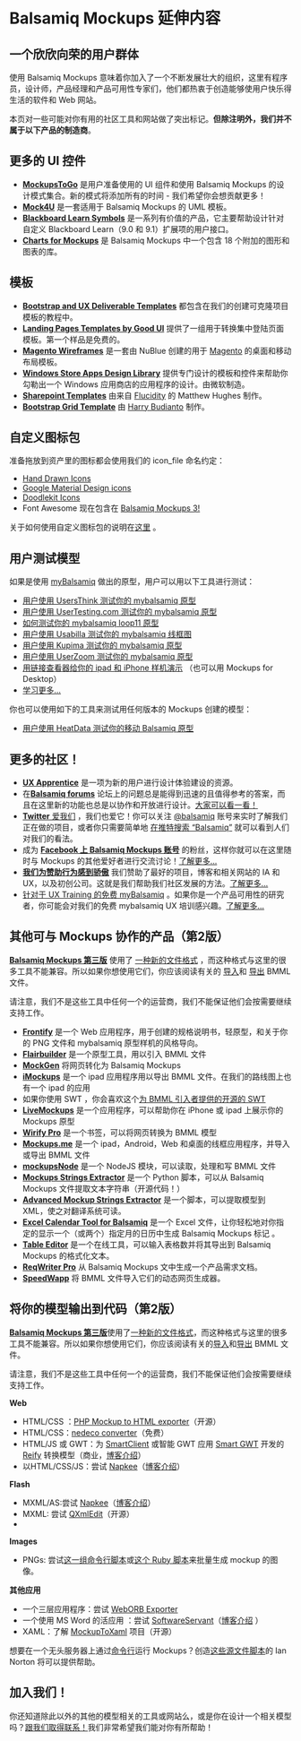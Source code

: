 # Balsamiq Mockups 延伸内容

## 一个欣欣向荣的用户群体

使用 Balsamiq Mockups 意味着你加入了一个不断发展壮大的组织，这里有程序员，设计师，产品经理和产品可用性专家们，他们都热衷于创造能够使用户快乐得生活的软件和 Web 网站。    

本页对一些可能对你有用的社区工具和网站做了突出标记。**但除注明外，我们并不属于以下产品的制造商**。  

## 更多的 UI 控件

- [**MockupsToGo**](https://mockupstogo.mybalsamiq.com/) 是用户准备使用的 UI 组件和使用 Balsamiq Mockups 的设计模式集合。新的模式将添加所有的时间 - 我们希望你会想贡献更多！  
- [**Mock4U**](http://blog.rainwebs.net/mock4u/) 是一套适用于 Balsamiq Mockups 的 UML 模板。  
- [**Blackboard Learn Symbols**](http://projects.oscelot.org/gf/project/balsamiq/) 是一系列有价值的产品，它主要帮助设计针对自定义 Blackboard Learn（9.0 和 9.1）扩展项的用户接口。
- [**Charts for Mockups**](http://www.coolgarif.com/chart-bundle-balsamiq/) 是 Balsamiq Mockups 中一个包含 18 个附加的图形和图表的库。  

## 模板  

- [**Bootstrap and UX Deliverable Templates**](http://support.balsamiq.com/customer/portal/articles/1640428) 都包含在我们的创建可克隆项目模板的教程中。  
- [**Landing Pages Templates by Good UI**](http://goodui.org/fastforward/) 提供了一组用于转换集中登陆页面模板。第一个样品是免费的。   
- [**Magento Wireframes**](http://www.nublue.co.uk/blog/free-responsive-magento-wireframes/) 是一套由 NuBlue 创建的用于 [Magento](http://magento.com/) 的桌面和移动布局模板。   
- [**Windows Store Apps Design Library**](http://msdn.microsoft.com/library/windows/apps/dn144786.aspx) 提供专门设计的模板和控件来帮助你勾勒出一个 Windows 应用商店的应用程序的设计。由微软制造。   
- [**Sharepoint Templates**](http://sp365.co.uk/2015/01/sharepoint-2013-balsamiq-mockup-template/) 由来自 [Flucidity](http://flucidity.co.uk/) 的 Matthew Hughes 制作。  
- [**Bootstrap Grid Template**](https://github.com/guiltry/bootstrap-balsamiq-grid-template) 由 [Harry Budianto](http://blog.guiltry.com/bootstrap-grid-for-balsamiq/) 制作。

## 自定义图标包  

准备拖放到资产里的图标都会使用我们的 icon_file 命名约定：  

-  [Hand Drawn Icons](http://www.handdrawnicons.com/)     
-  [Google Material Design icons](https://github.com/jstawarczyk/material-design-balsamiq)     
-  [Doodlekit Icons](http://doodlekit.imagiag.com/)     
-  Font Awesome 现在包含在 [Balsamiq Mockups 3!](http://support.balsamiq.com/customer/portal/articles/110202)  

关于如何使用自定义图标包的说明在[这里](http://support.balsamiq.com/customer/portal/articles/110202#packs) 。  

## 用户测试模型  

如果是使用 [myBalsamiq](http://balsamiq.com/products/mockups/mybalsamiq) 做出的原型，用户可以用以下工具进行测试：   

- [用户使用 UsersThink 测试你的 mybalsamiq 原型 ](http://blogs.balsamiq.com/product/2015/01/28/usersthink/)  
- [用户使用 UserTesting.com 测试你的 mybalsamiq 原型](http://blogs.balsamiq.com/product/2013/05/15/usertestingcom/)
- [如何测试你的 mybalsamiq loop11 原型](http://blogs.balsamiq.com/product/2012/03/19/loop11/)  
- [用户使用 Usabilla 测试你的 mybalsamiq 线框图](http://blogs.balsamiq.com/product/2012/03/14/usabilla/)  
- [用户使用 Kupima 测试你的 mybalsamiq 原型](http://blogs.balsamiq.com/product/2012/04/06/kupima/)  
- [用户使用 UserZoom 测试你的 mybalsamiq 原型](http://blogs.balsamiq.com/product/2012/06/22/userzoom/)
- [用链接查看器给你的 ipad 和 iPhone 样机演示](http://blogs.balsamiq.com/product/2012/10/31/linkviewer/) （也可以用 Mockups for Desktop）
- [学习更多...](http://support.balsamiq.com/customer/portal/articles/433253)  

你也可以使用如下的工具来测试用任何版本的 Mockups 创建的模型：  

- [用户使用 HeatData 测试你的移动 Balsamiq 原型](http://blogs.balsamiq.com/product/2012/06/22/userzoom/) 

## 更多的社区！

- [**UX Apprentice**](http://uxapprentice.com/) 是一项为新的用户进行设计体验建设的资源。 
- 在[**Balsamiq forums**](http://forums.balsamiq.com/) 论坛上的问题总是能得到迅速的且值得参考的答案，而且在这里新的功能也总是以协作和开放进行设计。[大家可以看一看！](http://forums.balsamiq.com/)       
- [**Twitter** 爱我们](https://twitter.com/balsamiqFaves/favorites) ，我们也爱它！你可以关注 [@balsamiq](http://www.twitter.com/balsamiq) 账号来实时了解我们正在做的项目，或者你只需要简单地 [在推特搜索 “Balsamiq”](https://twitter.com/search?q=balsamiq3) 就可以看到人们对我们的看法。       
- 成为 [**Facebook 上 Balsamiq Mockups 账号**](http://www.facebook.com/pages/Balsamiq-Mockups/29445703330)  的粉丝，这样你就可以在这里随时与 Mockups 的其他爱好者进行交流讨论！[了解更多...](http://www.facebook.com/pages/Balsamiq-Mockups/29445703330)
- [**我们为赞助行为感到骄傲**](http://www.balsamiq.com/company/sponsorships) 我们赞助了最好的项目，博客和相关网站的 IA 和 UX，以及初创公司。这就是我们帮助我们社区发展的方法。[了解更多...](http://www.balsamiq.com/company/sponsorships)
- [针对于 UX Training 的免费 myBalsamiq](http://support.balsamiq.com/customer/portal/articles/105924#uxtraining) 。如果你是一个产品可用性的研究者，你可能会对我们的免费 mybalsamiq UX 培训感兴趣。[了解更多...](http://support.balsamiq.com/customer/portal/articles/105924#uxtraining)  

## 其他可与 Mockups 协作的产品（第2版） 

[**Balsamiq Mockups 第三版**](http://support.balsamiq.com/customer/portal/articles/1844131) 使用了 [一种新的文件格式](http://support.balsamiq.com/customer/portal/articles/1908765#bmmls) ，而这种格式与这里的很多工具不能兼容。所以如果你想使用它们，你应该阅读有关的 [导入](http://support.balsamiq.com/customer/portal/articles/1895737#importingbmml)和 [导出](http://support.balsamiq.com/customer/portal/articles/111730#exportbmml) BMML 文件。   

 请注意，我们不是这些工具中任何一个的运营商，我们不能保证他们会按需要继续支持工作。

- [**Frontify**](https://frontify.com/blog/discuss-specify-balsamiq-mockups/) 是一个 Web 应用程序，用于创建的规格说明书，轻原型，和关于你的 PNG 文件和 mybalsamiq 原型样机的风格导向。
- [**Flairbuilder**](http://www.flairbuilder.com/) 是一个原型工具，用以引入 BMML 文件
- [**MockGen**](http://www.mockgen.com/) 将网页转化为 Balsamiq Mockups
- [**iMockups**](http://www.endloop.ca/imockups/) 是一个 ipad 应用程序用以导出 BMML 文件。在我们的路线图上也有一个 ipad 的应用
- 如果你使用 SWT ，你会喜欢这个[为 BMML 引入者提供的开源的 SWT ](http://blogs.balsamiq.com/product/2009/05/13/swt-bmml-an-interesting-new-mockups-extension/)
- [**LiveMockups**](http://livemockups.openium.fr/) 是一个应用程序，可以帮助你在 iPhone 或 ipad 上展示你的 Mockups 原型
- [**Wirify Pro**](http://www.wirify.com/) 是一个书签，可以将网页转换为 BMML 模型
- [**Mockups.me**](http://mockups.me/) 是一个 ipad，Android，Web 和桌面的线框应用程序，并导入或导出 BMML 文件
- [**mockupsNode**](http://www.nimblescript.com/modules/mockupsNode/) 是一个 NodeJS 模块，可以读取，处理和写 BMML 文件
- [**Mockups Strings Extractor**](https://github.com/balsamiq/mockups-strings-extractor) 是一个 Python 脚本，可以从 Balsamiq Mockups 文件提取文本字符串（开源代码！）
- [**Advanced Mockup Strings Extractor**](https://github.com/akkinitsch/AdvancedMockupStringExtractor)  是一个脚本，可以提取模型到 XML，使之对翻译系统可读。
- [**Excel Calendar Tool for Balsamiq**](http://blog.eam.mx/?p=325) 是一个 Excel 文件，让你轻松地对你指定的显示一个（或两个）指定月的日历中生成 Balsamiq Mockups 标记 。
- [**Table Editor**](http://truben.no/latex/table/) 是一个在线工具，可以输入表格数并将其导出到 Balsamiq Mockups 的格式化文本。
- [**ReqWriter Pro**](https://reqwriter.com/) 从 Balsamiq Mockups 文中生成一个产品需求文档。
- [**SpeedWapp**](http://speedwapp.com/) 将 BMML 文件导入它们的动态网页生成器。

## 将你的模型输出到代码（第2版）

[**Balsamiq Mockups 第三版**](http://support.balsamiq.com/customer/portal/articles/1844131)使用了[一种新的文件格式](http://support.balsamiq.com/customer/portal/articles/1908765#bmmls)，而这种格式与这里的很多工具不能兼容。所以如果你想使用它们，你应该阅读有关的[导入](http://support.balsamiq.com/customer/portal/articles/1895737#importingbmml)和[导出](http://support.balsamiq.com/customer/portal/articles/111730#exportbmml) BMML 文件。   

请注意，我们不是这些工具中任何一个的运营商，我们不能保证他们会按需要继续支持工作。  

**Web**

- HTML/CSS ：[PHP Mockup to HTML exporter](http://community.balsamiq.com/balsamiq/topics/export_the_mockups_to_html_css)（开源）
- HTML/CSS：[nedeco converter](http://development.nedeco.de/blog/2011/11/03/balsamiq-mockups-to-htmlcss-converter/)（免费）
- HTML/JS 或 GWT：为 [SmartClient](http://www.smartclient.com/product/smartclient.jsp) 或智能 GWT 应用 [Smart GWT](http://www.smartclient.com/product/smartgwt.jsp) 开发的 [Reify](http://www.smartclient.com/product/reify.jsp) 转换模型（商业，[博客介绍](http://blogs.balsamiq.com/product/2013/01/08/go-from-mockup-to-code-with-reify/)）
- 以HTML/CSS/JS：尝试 [Napkee](http://www.napkee.com/)（[博客介绍](http://blogs.balsamiq.com/product/2009/08/05/napkee-launches/)）

**Flash**

- MXML/AS:尝试 [Napkee](http://www.napkee.com/)（[博客介绍](http://blogs.balsamiq.com/product/2009/08/05/napkee-launches/)）
- MXML: 尝试 [QXmlEdit](http://lbell.wordpress.com/2010/09/24/generate-flex-code-from-balsamiq-mockup-sources/)（开源）
- 
**Images**

- PNGs: 尝试[这一组命令行脚本](http://community.balsamiq.com/balsamiq/topics/shell_scripts_to_export_multiple_mockups)或[这个 Ruby 脚本](http://github.com/cory/mockup)来批量生成 mockup 的图像。

**其他应用**

- 一个三层应用程序：尝试 [WebORB Exporter](http://www.themidnightcoders.com/develop-ria/balsamiqapp) 
- 一个使用 MS Word 的活应用 ：尝试 [SoftwareServant](http://www.softwareservant.net/)（[博客介绍](http://blogs.balsamiq.com/product/2011/03/02/softwareservant/) ）
- XAML：了解 [MockupToXaml](http://mockuptoxaml.codeplex.com/) 项目（开源）

想要在一个无头服务器上通过[命令行](http://support.balsamiq.com/customer/portal/articles/111762)运行 Mockups？创造[这些源文件脚本](https://github.com/inorton/Balsamiq-Scripts)的 Ian Norton 将可以提供帮助。

## 加入我们！

你还知道除此以外的其他的模型相关的工具或网站么，或是你在设计一个相关模型吗？[跟我们取得联系！](peldi@balsamiq.com)我们非常希望我们能对你有所帮助！
